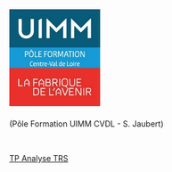 ## ![Logo UIMM](logo_uimm_placeholder.jpg)
(Pôle Formation UIMM CVDL - S. Jaubert) 

<br>

[TP Analyse TRS](https://sjaubert.github.io/bachelor-uimmcvdl/TP_Analyse_TRS.html?target=_blank)



